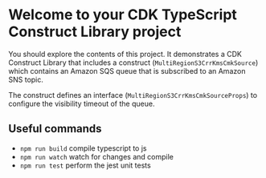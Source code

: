 # Welcome to your CDK TypeScript Construct Library project

You should explore the contents of this project. It demonstrates a CDK Construct Library that includes a construct (`MultiRegionS3CrrKmsCmkSource`)
which contains an Amazon SQS queue that is subscribed to an Amazon SNS topic.

The construct defines an interface (`MultiRegionS3CrrKmsCmkSourceProps`) to configure the visibility timeout of the queue.

## Useful commands

* `npm run build`   compile typescript to js
* `npm run watch`   watch for changes and compile
* `npm run test`    perform the jest unit tests
